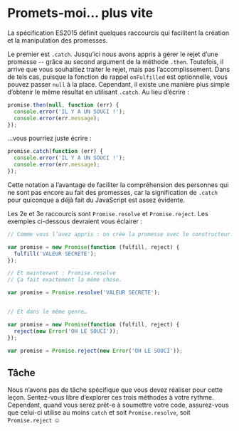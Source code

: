 # Promets-moi… plus vite

La spécification ES2015 définit quelques raccourcis qui facilitent la
création et la manipulation des promesses.

Le premier est `.catch`.  Jusqu’ici nous avons appris à gérer le rejet
d’une promesse -- grâce au second argument de la méthode `.then`.  Toutefois,
il arrive que vous souhaitiez traiter le rejet, mais pas l’accomplissement.
Dans de tels cas, puisque la fonction de rappel `onFulfilled` est
optionnelle, vous pouvez passer `null` à la place.  Cependant, il existe une
manière plus simple d’obtenir le même résultat en utilisant `.catch`.  Au
lieu d’écrire :

```js
promise.then(null, function (err) {
  console.error('IL Y A UN SOUCI !');
  console.error(err.message);
});
```

…vous pourriez juste écrire :

```js
promise.catch(function (err) {
  console.error('IL Y A UN SOUCI !');
  console.error(err.message);
});
```

Cette notation a l’avantage de faciliter la compréhension des personnes
qui ne sont pas encore au fait des promesses, car la signification de
`.catch` pour quiconque a déjà fait du JavaScript est assez évidente.

Les 2e et 3e raccourcis sont `Promise.resolve` et `Promise.reject`.
Les exemples ci-dessous devraient vous éclairer :

```js
// Comme vous l’avez appris : on crée la promesse avec le constructeur.

var promise = new Promise(function (fulfill, reject) {
  fulfill('VALEUR SECRETE');
});

// Et maintenant : Promise.resolve
// Ça fait exactement la même chose.

var promise = Promise.resolve('VALEUR SECRETE');


// Et dans le même genre…

var promise = new Promise(function (fulfill, reject) {
  reject(new Error('OH LE SOUCI'));
});

var promise = Promise.reject(new Error('OH LE SOUCI'));
```

## Tâche

Nous n’avons pas de tâche spécifique que vous devez réaliser pour cette
leçon.  Sentez-vous libre d’explorer ces trois méthodes à votre rythme.
Cependant, quand vous serez prêt-e à soumettre votre code, assurez-vous
que celui-ci utilise au moins `catch` et soit `Promise.resolve`, soit
`Promise.reject` ☺
